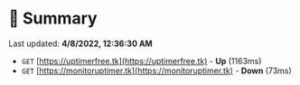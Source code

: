 # 📖 Summary
Last updated: **4/8/2022, 12:36:30 AM**

- `GET` [https://uptimerfree.tk](https://uptimerfree.tk) - **Up** (1163ms)
- `GET` [https://monitoruptimer.tk](https://monitoruptimer.tk) - **Down** (73ms)
